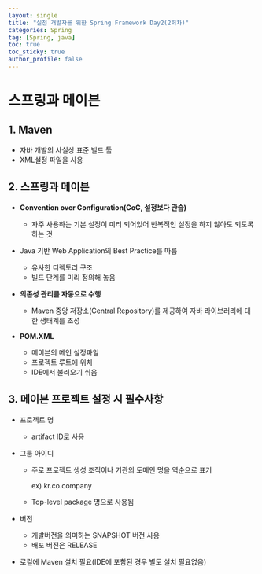 ```yaml
---
layout: single
title: "실전 개발자를 위한 Spring Framework Day2(2회차)"
categories: Spring
tag: [Spring, java]
toc: true
toc_sticky: true
author_profile: false
---
```

# 스프링과 메이븐

## 1. Maven

* 자바 개발의 사실상 표준 빌드 툴
* XML설정 파일을 사용



## 2. 스프링과 메이븐

* **Convention over Configuration(CoC, 설정보다 관습)**
  * 자주 사용하는 기본 설정이 미리 되어있어 반복적인 설정을 하지 않아도 되도록 하는 것

* Java 기반 Web Application의 Best Practice를 따름
  * 유사한 디렉토리 구조
  * 빌드 단계를 미리 정의해 놓음
* **의존성 관리를 자동으로 수행**
  * Maven 중앙 저장소(Central Repository)를 제공하여 자바 라이브러리에 대한 생태계를 조성
* **POM.XML**
  * 메이븐의 메인 설정파일
  * 프로젝트 루트에 위치
  * IDE에서 불러오기 쉬움



## 3. 메이븐 프로젝트 설정 시 필수사항

* 프로젝트 명

  * artifact ID로 사용

* 그룹 아이디

  * 주로 프로젝트 생성 조직이나 기관의 도메인 명을 역순으로 표기

    ex) kr.co.company

  * Top-level package 명으로 사용됨

* 버전

  * 개발버전을 의미하는 SNAPSHOT 버전 사용
  * 배포 버전은 RELEASE

* 로컬에 Maven 설치 필요(IDE에 포함된 경우 별도 설치 필요없음)


